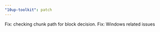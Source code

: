 ```yaml
---
"10up-toolkit": patch
---
```


Fix: checking chunk path for block decision.
Fix: Windows related issues
